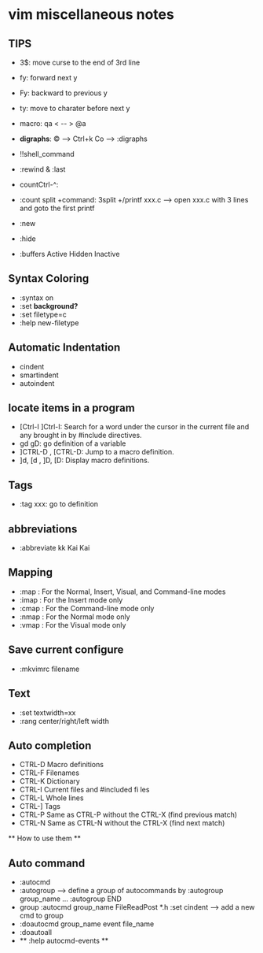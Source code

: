 # vim miscellaneous notes

## TIPS
* 3$: move curse to the end of 3rd line
* fy: forward next y
* Fy: backward to previous y
* ty: move to charater before next y
* macro: qa < -- > @a
* **digraphs**: © --> Ctrl+k Co --> :digraphs
* !!shell_command
* :rewind & :last
* countCtrl-^: 
* :count split +command: 3split +/printf xxx.c --> open xxx.c with 3 lines and goto the first printf
* :new
* :hide 

* :buffers Active Hidden Inactive


## Syntax Coloring
- :syntax on
- :set **background?**
- :set filetype=c
- :help new-filetype


## Automatic Indentation
- cindent
- smartindent
- autoindent

## locate items in a program
- [Ctrl-I ]Ctrl-I: 	Search for a word under the cursor in the current file and any brought in by #include directives.
- gd gD: 		go definition of a variable
- ]CTRL-D , [CTRL-D: 	Jump to a macro definition.
- ]d, [d , ]D, [D: 	Display macro definitions.

## Tags
- :tag xxx:		go to definition

## abbreviations
- :abbreviate kk Kai Kai

## Mapping
- :map : For the Normal, Insert, Visual, and Command-line modes
- :imap : For the Insert mode only
- :cmap : For the Command-line mode only
- :nmap : For the Normal mode only
- :vmap : For the Visual mode only

## Save current configure
- :mkvimrc filename

## Text
- :set textwidth=xx
- :rang center/right/left width

## Auto completion
- CTRL-D 	Macro definitions
- CTRL-F 	Filenames
- CTRL-K 	Dictionary
- CTRL-I 	Current files and #included fi les
- CTRL-L 	Whole lines
- CTRL-] 	Tags
- CTRL-P 	Same as CTRL-P without the CTRL-X (find previous match)
- CTRL-N 	Same as CTRL-N without the CTRL-X (find next match)

** How to use them **

## Auto command
- :autocmd 
- :autogroup	--> define a group of autocommands by :autogroup group_name ... :autogroup END
- group :autocmd group_name FileReadPost *.h :set cindent	--> add a new cmd to group
- :doautocmd group_name event file_name
- :doautoall
- ** :help autocmd-events **
